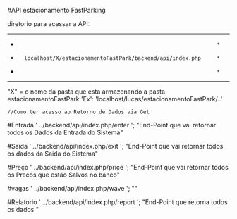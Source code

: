 #API estacionamento FastParking

diretorio para acessar a API:

**********************************************************************
*                                                                    *
*       localhost/X/estacionamentoFastPark/backend/api/index.php     *
*                                                                    *
**********************************************************************

"X" = o nome da pasta que esta armazenando a pasta estacionamentoFastPark
    'Ex': 'localhost/lucas/estacionamentoFastPark/..'

    //Como ter acesso ao Retorno de Dados via Get

#Entrada
    ' ../backend/api/index.php/enter ';
"End-Point que vai retornar todos os Dados da Entrada do Sistema"

#Saida
    ' ../backend/api/index.php/exit ';
"End-Point que vai retornar todos os dados da Saida do Sistema"

#Preço
    ' ../backend/api/index.php/price ';
"End-Point que vai retornar todos os Precos que estão Salvos no banco"

#vagas
    ' ../backend/api/index.php/wave ';
""

#Relatorio
    ' ../backend/api/index.php/report ';
"End-Point que retorna todos os dados "


